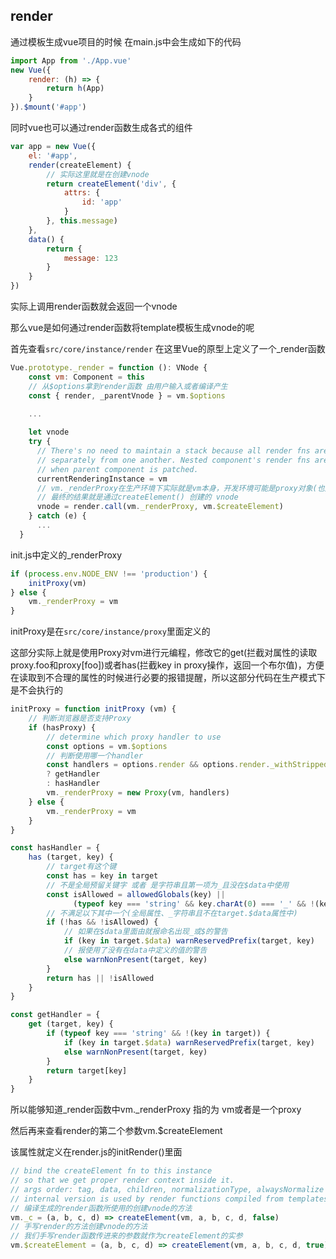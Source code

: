 ## render

通过模板生成vue项目的时候 在main.js中会生成如下的代码

```javascript
import App from './App.vue'
new Vue({
    render: (h) => {
        return h(App)
    }
}).$mount('#app')
```

同时vue也可以通过render函数生成各式的组件

```javascript
var app = new Vue({
    el: '#app',
    render(createElement) {
        // 实际这里就是在创建vnode
        return createElement('div', {
            attrs: {
                id: 'app'
            }
        }, this.message)
    },
    data() {
        return {
            message: 123
        }
    }
})
```

实际上调用render函数就会返回一个vnode

那么vue是如何通过render函数将template模板生成vnode的呢

首先查看`src/core/instance/render` 在这里Vue的原型上定义了一个_render函数

```javascript
Vue.prototype._render = function (): VNode {
    const vm: Component = this
    // 从$options拿到render函数 由用户输入或者编译产生
    const { render, _parentVnode } = vm.$options

    ...
    
    let vnode
    try {
      // There's no need to maintain a stack because all render fns are called
      // separately from one another. Nested component's render fns are called
      // when parent component is patched.
      currentRenderingInstance = vm
      // vm._renderProxy在生产环境下实际就是vm本身，开发环境可能是proxy对象(也是在init.js里面定义的，查看如下解释) 
      // 最终的结果就是通过createElement() 创建的 vnode
      vnode = render.call(vm._renderProxy, vm.$createElement)
    } catch (e) {
      ...
  }
```

init.js中定义的_renderProxy

```javascript
if (process.env.NODE_ENV !== 'production') {
    initProxy(vm)
} else {
    vm._renderProxy = vm
}
```

initProxy是在`src/core/instance/proxy`里面定义的

这部分实际上就是使用Proxy对vm进行元编程，修改它的get(拦截对属性的读取proxy.foo和proxy[foo])或者has(拦截key in proxy操作，返回一个布尔值)，方便在读取到不合理的属性的时候进行必要的报错提醒，所以这部分代码在生产模式下是不会执行的

```javascript
initProxy = function initProxy (vm) {
    // 判断浏览器是否支持Proxy
    if (hasProxy) {
        // determine which proxy handler to use
        const options = vm.$options
        // 判断使用哪一个handler
        const handlers = options.render && options.render._withStripped
        ? getHandler
        : hasHandler
        vm._renderProxy = new Proxy(vm, handlers)
    } else {
        vm._renderProxy = vm
    }
}

const hasHandler = {
    has (target, key) {
        // target有这个键
        const has = key in target
        // 不是全局预留关键字 或者 是字符串且第一项为_且没在$data中使用
        const isAllowed = allowedGlobals(key) ||
              (typeof key === 'string' && key.charAt(0) === '_' && !(key in target.$data))
        // 不满足以下其中一个(全局属性、_字符串且不在target.$data属性中)
        if (!has && !isAllowed) {
            // 如果在$data里面由就报命名出现_或$的警告
            if (key in target.$data) warnReservedPrefix(target, key)
            // 报使用了没有在data中定义的值的警告
            else warnNonPresent(target, key)
        }
        return has || !isAllowed
    }
}

const getHandler = {
    get (target, key) {
        if (typeof key === 'string' && !(key in target)) {
            if (key in target.$data) warnReservedPrefix(target, key)
            else warnNonPresent(target, key)
        }
        return target[key]
    }
}
```

所以能够知道_render函数中vm._renderProxy 指的为 vm或者是一个proxy

然后再来查看render的第二个参数vm.$createElement

该属性就定义在render.js的initRender()里面

```javascript
// bind the createElement fn to this instance
// so that we get proper render context inside it.
// args order: tag, data, children, normalizationType, alwaysNormalize
// internal version is used by render functions compiled from templates
// 编译生成的render函数所使用的创建vnode的方法
vm._c = (a, b, c, d) => createElement(vm, a, b, c, d, false)
// 手写render的方法创建vnode的方法
// 我们手写render函数传进来的参数就作为createElement的实参
vm.$createElement = (a, b, c, d) => createElement(vm, a, b, c, d, true)
```

